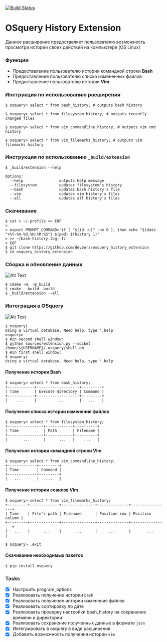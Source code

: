 [![Build Status](https://travis-ci.com/devborz/osquery_history_extension.svg?token=rrbTiACLSyD7Yjcuyygg&branch=master)](https://travis-ci.com/devborz/osquery_history_extension)

# OSquery History Extension

Данное расширение предоставляет пользователю возможность просмотра истории
своих действий на компьютере (OS Linux)

### Функции

* Предоставление пользователю истории командной строки **Bash**
* Предоставление пользователю списка измененных файлов
* Предоставление пользователю истории **Vim**

### Инструкция по использованию расширения

```ShellSession
$ osquery> select * from bash_history; # outputs bash history

$ osquery> select * from filesystem_history; # outputs recently changed files

$ osquery> select * from vim_commandline_history; # outputs vim cmd history

$ osquery> select * from vim_filemarks_history; # outputs vim filemarks history
```
### Инструкция по использованию `_build/extension`

```ShellSession
$ _build/extension --help

Options:
  --help                outputs help message
  --filesystem          updates filesystem's history
  --bash                updates bash history's file
  --vim                 updates vim history's files
  --all                 updates all history's files
```

### Скачивание

```ShellSession
$ cat > ~/.profile << EOF
>
> export PROMPT_COMMAND='if [ "$(id -u)" -ne 0 ]; then echo "$(date "+%Y-%m-%d.%H:%M:%S") $(pwd) $(history 1)"
> >> ~/bash-history.log; fi'
> EOF
$ git clone https://github.com/devborz/osquery_history_extension
$ cd osquery_history_extension
```
### Сборка и обновление данных
![Alt Text](https://github.com/devborz/osquery_history_extension/blob/master/images/extension-building-saving.gif)
```ShellSession
$ cmake -H. -B_build
$ cmake --build _build
$ _build/extension --all
```
### Интеграция в OSquery
![Alt Text](https://github.com/devborz/osquery_history_extension/blob/master/images/extension-osquery.gif)
```ShellSession
$ osqueryi
Using a virtual database. Need help, type '.help'
osquery>
$ #in second shell window:
$ python sources/extension.py --socket /home/${USERNAME}/.osquery/shell.em
$ #in first shell window:
$ osqueryi
Using a virtual database. Need help, type '.help'
```
#### Получение истории **Bash**
```ShellSession
$ osquery> select * from bash_history;
+------------+-------------------+---------+
| Time       | Execute directory | Command |
+------------+-------------------+---------+
|    ...     |         ...       |   ...   |

```
#### Получение списка истории изменения файлов
```ShellSession
$ osquery> select * from filesystem_history;
+----------------+------------+----------+
| Time           | Path       | Filename |
+----------------+------------+----------+
|       ...      |      ...   |    ...   |

```
#### Получение истории командной строки **Vim**
```
$ osquery> select * from vim_commandline_history;
+-------------+---------+
| Time        | Command |
+-------------+---------+
|   ...       |   ...   |

```
#### Получение истории сеансов **Vim**
```ShellSession
$ osquery> select * from vim_filemarks_history;
+---------+-------------+---------------+--------------+-----------------+
| Time    | File's path | Filename      | Position row | Position column |
+---------+-------------+---------------+--------------+-----------------+
|   ...   |      ...    |      ...      |     ...      |       ...       |

$ osquery> .exit
```

#### Cкачивание необходимых пакетов

```ShellSession
$ pip install osquery
```
### Tasks

- [x] Настроить program_options
- [x] Реализовать получение истории `bash`
- [x] Реализовать получение истории изменения файлов
- [x] Реализовать сортировку по дате
- [x] Реализовать проверку настройки bash_history на сохранение времени и директории
- [x] Реализовать сохрaнение полученных данных в формате `json`
- [x] Интегрировать в osquery в виде расширения
- [x] Добавить возможность получения истории `vim`
